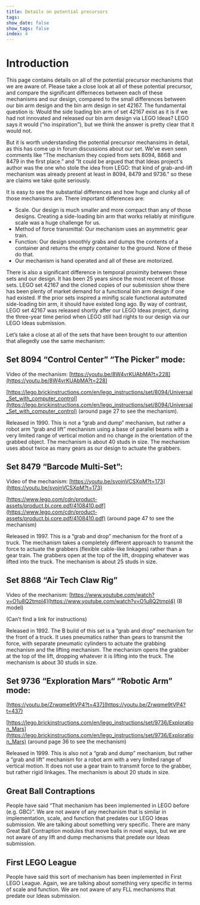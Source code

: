 ```yaml
---
title: Details on potential precursors
tags: 
show_date: false
show_tags: false
index: 4
---
```

# Introduction
This page contains details on all of the potential precursor mechanisms that we are aware of. Please take a close look at all of these potential precursor, and compare the significant differneces between each of these mechanisms and our design, compared to the small differences between our bin arm design and the bin arm design in set 42167. The fundamental question is: Would the side loading bin arm of set 42167 exist as it is if we had not innovated and released our bin arm design via LEGO Ideas? LEGO says it would (“no inspiration”), but we think the answer is pretty clear that it would not.

But it is worth understanding the potential precursor mechansims in detail, as this has come up in forum discussions about our set. We’ve even seen comments like “The mechanism they copied from sets 8094, 8868 and 8479 in the first place.” and “It could be argued that that Ideas project's author was the one who stole the idea from LEGO: that kind of grab-and-lift mechanism was already present at least in 8094, 8479 and 9736.” so these are claims we take quite seriously. 

It is easy to see the substantial differences and how huge and clunky all of those mechanisms are. There important differences are:

* Scale. Our design is much smaller and more compact than any of those designs. Creating a side-loading bin arm that works reliably at minifigure scale was a huge challenge for us.
* Method of force transmittal: Our mechanism uses an asymmetric gear train.
* Function: Our design smoothly grabs and dumps the contents of a container and returns the empty container to the ground. None of these do that.
* Our mechanism is hand operated and all of these are motorized.

There is also a significant difference in temporal proximity between these sets and our design. It has been 25 years since the most recent of those sets. LEGO set 42167 and the cloned copies of our submission show there has been plenty of market demand for a functional bin arm design if one had existed. If the prior sets inspired a minifig scale functional automated side-loading bin arm, it should have existed long ago. By way of contrast, LEGO set 42167 was released shortly after our LEGO Ideas project, during the three-year time period when LEGO still had rights to our design via our LEGO Ideas submission. 

Let’s take a close at all of the sets that have been brought to our attention that allegedly use the same mechanism:

## Set 8094 “Control Center” “The Picker” mode: 
Video of the mechanism: [https://youtu.be/8W4vrKUAbMA?t=228](https://youtu.be/8W4vrKUAbMA?t=228)

[https://lego.brickinstructions.com/en/lego_instructions/set/8094/Universal_Set_with_computer_control](https://lego.brickinstructions.com/en/lego_instructions/set/8094/Universal_Set_with_computer_control) (around page 27 to see the mechanism).

Released in 1990. This is not a “grab and dump” mechanism, but rather a robot arm “grab and lift” mechanism using a base of parallel beams with a very limited range of vertical motion and no change in the orientation of the grabbed object. The mechanism is about 40 studs in size. The mechanism uses about twice as many gears as our design to actuate the grabbers.

## Set 8479 “Barcode Multi-Set”:
Video of the mechanism: [https://youtu.be/svojnVCSXpM?t=173](https://youtu.be/svojnVCSXpM?t=173)

[https://www.lego.com/cdn/product-assets/product.bi.core.pdf/4108410.pdf](https://www.lego.com/cdn/product-assets/product.bi.core.pdf/4108410.pdf) (around page 47 to see the mechanism)

Released in 1997. This is a “grab and drop” mechanism for the front of a truck. The mechanism takes a completely different approach to transmit the force to actuate the grabbers (flexible cable-like linkages) rather than a gear train. The grabbers open at the top of the lift, dropping whatever was lifted into the truck. The mechanism is about 25 studs in size.

## Set 8868 “Air Tech Claw Rig”
Video of the mechanism: [https://www.youtube.com/watch?v=O1u8Q2tmpl4](https://www.youtube.com/watch?v=O1u8Q2tmpl4) (B model)

(Can’t find a link for instructions)

Released in 1992. The B build of this set is a “grab and drop” mechanism for the front of a truck. It uses pneumatics rather than gears to transmit the force, with separate pneumatic cylinders to actuate the grabbing mechanism and the lifting mechanism. The mechanism opens the grabber at the top of the lift, dropping whatever it is lifting into the truck. The mechanism is about 30 studs in size.

## Set 9736 “Exploration Mars“ “Robotic Arm” mode:
[https://youtu.be/Zrwqme9tVP4?t=437](https://youtu.be/Zrwqme9tVP4?t=437)

[https://lego.brickinstructions.com/en/lego_instructions/set/9736/Exploration_Mars](https://lego.brickinstructions.com/en/lego_instructions/set/9736/Exploration_Mars) (around page 36 to see the mechanism)

Released in 1999. This is also not a “grab and dump” mechanism, but rather a “grab and lift” mechanism for a robot arm with a very limited range of vertical motion. It does not use a gear train to transmit force to the grabber, but rather rigid linkages. The mechanism is about 20 studs in size.

## Great Ball Contraptions
People have said “That mechanism has been implemented in LEGO before (e.g. GBC)”. We are not aware of any mechanism that is similar in implementation, scale, and function that predates our LEGO Ideas submission. We are talking about something very specific. There are many Great Ball Contraption modules that move balls in novel ways, but we are not aware of any lift and dump mechanisms that predate our Ideas submission.

## First LEGO League
People have said this sort of mechanism has been implemented in First LEGO League. Again, we are talking about something very specific in terms of scale and function. We are not aware of any FLL mechanisms that predate our Ideas submission.
